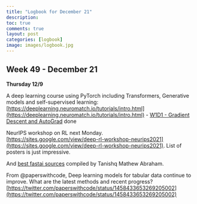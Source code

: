 ```yaml
---
title: "Logbook for December 21"
description: 
toc: true
comments: true
layout: post
categories: [logbook]
image: images/logbook.jpg
---
```




## Week 49 - December 21

**Thursday 12/9**

A deep learning course using PyTorch including Transformers, Generative models and self-supervised learning: [https://deeplearning.neuromatch.io/tutorials/intro.html](https://deeplearning.neuromatch.io/tutorials/intro.html) - [W1D1 - Gradient Descent and AutoGrad](https://colab.research.google.com/github/NeuromatchAcademy/course-content-dl/blob/main/tutorials/W1D2_LinearDeepLearning/student/W1D2_Tutorial1.ipynb) done

NeurIPS workshop on RL next Monday. [https://sites.google.com/view/deep-rl-workshop-neurips2021](https://sites.google.com/view/deep-rl-workshop-neurips2021). List of posters is just impressive.

And [best fastai sources](https://github.com/tmabraham/awesome-fastai) compiled by Tanishq Mathew Abraham.

From @paperswithcode, Deep learning models for tabular data continue to improve. What are the latest methods and recent progress? [https://twitter.com/paperswithcode/status/1458433653269205002](https://twitter.com/paperswithcode/status/1458433653269205002)

